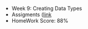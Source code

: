 - Week 9: Creating Data Types
- Assigments ([link](https://coursera.cs.princeton.edu/introcs/assignments/oop2/specification.php)
- HomeWork Score: 88%